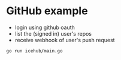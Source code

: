 # GitHub example

- login using github oauth
- list the (signed in) user's repos
- receive webhook of user's push request

````bash
go run icehub/main.go
````